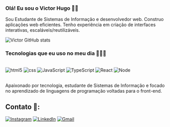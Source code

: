 ### Olá! Eu sou o Victor Hugo 👋🏼

Sou Estudante de Sistemas de Informação e desenvolvedor web. Construo aplicações web eficientes. Tenho experiência em criação de interfaces interativas, escaláveis/reutilizáveis.

![Victor GitHub stats](https://github-readme-stats.vercel.app/api?username=victorhpriv&show_icons=true&theme=radical&locale=pt-br)

### Tecnologias que eu uso no meu dia 👨🏼‍💻

<div style="display: inline_block"> <br/>
  <img aling="center" alt="html5" src="https://img.shields.io/badge/HTML5-E34F26?style=for-the-badge&logo=html5&logoColor=white" />
  <img aling="center" alt="css" src="https://img.shields.io/badge/CSS3-1572B6?style=for-the-badge&logo=css3&logoColor=white" />
  <img aling="center" alt="JavaScript" src="https://img.shields.io/badge/JavaScript-F7DF1E?style=for-the-badge&logo=javascript&logoColor=black" />
  <img aling="center" alt="TypeScript" src="https://img.shields.io/badge/TypeScript-007ACC?style=for-the-badge&logo=typescript&logoColor=white" />
  <img aling="center" alt="React" src="https://img.shields.io/badge/React-20232A?style=for-the-badge&logo=react&logoColor=61DAFBe" />
  <img aling="center" alt="Node" src="https://img.shields.io/badge/Node.js-43853D?style=for-the-badge&logo=node.js&logoColor=white" /> 
</div> <br/>

Apaixonado por tecnologia, estudante de Sistemas de Informação e focado no aprendizado de linguagens de programação voltadas para o front-end.

## Contato 📱:

[![Instagram](https://img.shields.io/badge/Instagram-E4405F?style=for-the-badge&logo=instagram&logoColor=white)](https://www.instagram.com/victorhpriv)
[![LinkedIn](https://img.shields.io/badge/LinkedIn-0077B5?style=for-the-badge&logo=linkedin&logoColor=white)](https://www.linkedin.com/in/victor-hugo-da-silva-constantino-06468a207/)
[![Gmail](https://img.shields.io/badge/Gmail-D14836?style=for-the-badge&logo=gmail&logoColor=white)](mailto:victorhugosilvac3@gmail.com)
